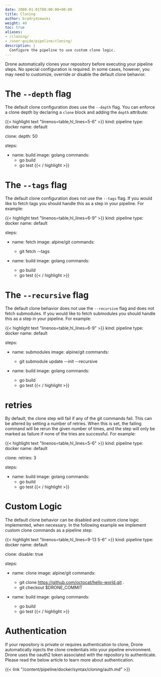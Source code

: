 ```yaml
---
date: 2000-01-01T00:00:00+00:00
title: Cloning
author: bradrydzewski
weight: 40
toc: true
aliases:
- /cloning/
- /user-guide/pipeline/cloning/
description: |
  Configure the pipeline to use custom clone logic.
---
```


Drone automatically clones your repository before executing your pipeline steps. No special configuration is required. In some cases, however, you may need to customize, override or disable the default clone behavior.

# The `--depth` flag

The default clone configuration does use the `--depth` flag. You can enforce a clone depth by declaring a `clone` block and adding the `depth` attribute:

{{< highlight text "linenos=table,hl_lines=5-6" >}}
kind: pipeline
type: docker
name: default

clone:
  depth: 50

steps:
- name: build
  image: golang
  commands:
  - go build
  - go test
{{< / highlight >}}

# The `--tags` flag

The default clone configuration does not use the `--tags` flag. If you would like to fetch tags you should handle this as a step in your pipeline. For example:

{{< highlight text "linenos=table,hl_lines=6-9" >}}
kind: pipeline
type: docker
name: default

steps:
- name: fetch
  image: alpine/git
  commands:
  - git fetch --tags

- name: build
  image: golang
  commands:
  - go build
  - go test
{{< / highlight >}}


# The `--recursive` flag

The default clone behavior does not use the `--recursive` flag and does not fetch submodules. If you would like to fetch submodules you should handle this as a step in your pipeline. For example:

{{< highlight text "linenos=table,hl_lines=6-9" >}}
kind: pipeline
type: docker
name: default

steps:
- name: submodules
  image: alpine/git
  commands:
  - git submodule update --init --recursive

- name: build
  image: golang
  commands:
  - go build
  - go test
{{< / highlight >}}

# retries

By default, the clone step will fail if any of the git commands fail. This can be altered by setting a number of retries. When this is set, the failing command will be rerun the given number of times, and the step will only be marked as failure if none of the tries are successful. For example:


{{< highlight text "linenos=table,hl_lines=5-6" >}}
kind: pipeline
type: docker
name: default

clone:
  retries: 3

steps:
- name: build
  image: golang
  commands:
  - go build
  - go test
{{< / highlight >}}

# Custom Logic

The default clone behavior can be disabled and custom clone logic implemented, when necessary. In the following example we implement custom clone commands as a pipeline step:

{{< highlight text "linenos=table,hl_lines=9-13 5-6" >}}
kind: pipeline
type: docker
name: default

clone:
  disable: true

steps:
- name: clone
  image: alpine/git
  commands:
  - git clone https://github.com/octocat/hello-world.git .
  - git checkout $DRONE_COMMIT

- name: build
  image: golang
  commands:
  - go build
  - go test
{{< / highlight >}}

# Authentication

If your repository is private or requires authentication to clone, Drone automatically injects the clone credentials into your pipeline environment. Drone uses the oauth2 token associated with the repository to authenticate. Please read the below article to learn more about authentication.

{{< link "/content/pipeline/docker/syntax/cloning/auth.md" >}}
